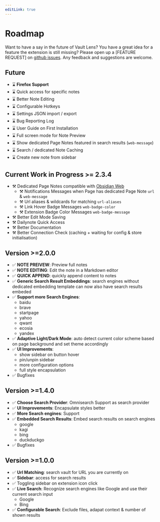 ```yaml
---
editLink: true
---
```


# Roadmap

Want to have a say in the future of Vault Lens? You have a great idea for a feature the extension is still missing? Please open up a [FEATURE REQUEST] on [github issues](https://github.com/jk-oster/obsidian-search-for-web/issues). Any feedback and suggestions are welcome.

## Future

- ⌛ **Firefox Support**
- ⌛ Quick access for specific notes
- ⌛ Better Note Editing
- ⌛ Configurable Hotkeys
- ⌛ Settings JSON import / export
- ⌛ Bug Reporting Log
- ⌛ User Guide on First Installation 
- ⌛ Full screen mode for Note Preview
- ⌛ Show dedicated Page Notes featured in search results (`web-message`)
- ⌛ Search / dedicated Note Caching
- ⌛ Create new note from sidebar

## Current Work in Progress >= 2.3.4

- ⚒️ Dedicated Page Notes compatible with [Obsidian Web](https://github.com/coddingtonbear/obsidian-web)
    - ⚒️ Notifications Messages when Page has dedicated Page Note `url` & `web-message`
    - ⚒️ Url aliases & wildcards for matching `url-aliases`
    - ⚒️ Link Hover Badge Messages `web-badge-color`
    - ⚒️ Extension Badge Color Messages `web-badge-message`
- ⚒️ Better Edit Mode Saving
- ⚒️ Dailynote Quick Access
- ⚒️ Better Documentation
- ⚒️ Better Connection Check (caching + waiting for config & store initialisation)

## Version >=2.0.0

- ✅ **NOTE PREIVEW**: Preview full notes
- ✅ **NOTE EDITING**: Edit the note in a Markdown editor
- ✅ **QUICK APPEND**: quickly append content to notes
- ✅ **Generic Search Result Embeddings**: search engines without dedicated embedding template can now also have search results embeded
- ✅ **Support more Search Engines**:
    - baidu
    - brave
    - startpage
    - yahoo
    - qwant
    - ecosia
    - yandex
- ✅ **Adaptive Light/Dark Mode**: auto detect current color scheme based on page background and set theme accordingly
- ✅ **UI Improvements**:
    - show sidebar on button hover
    - pin/unpin sidebar
    - more configuration options
    - full style encapsulation
- ✅ Bugfixes


## Version >=1.4.0

- ✅ **Choose Search Provider**: Omnisearch Support as search provider
- ✅ **UI Improvements**: Encapsulate styles better
- ✅ **More Search engines**: Support
- ✅ **Embedded Search Results**: Embed search results on search engines
    - google
    - kagi
    - bing
    - duckduckgo
- ✅ Bugfixes


## Version >=1.0.0

- ✅ **Url Matching**: search vault for URL you are currently on
- ✅ **Sidebar**: access for search results
- ✅ Toggling sidebar on extension icon click
- ✅ **Live Search**: Recognize search engines like Google and use their current search input
    - Google
    - Bing
- ✅ **Configurable Search**: Exclude files, adapat context & number of shown results